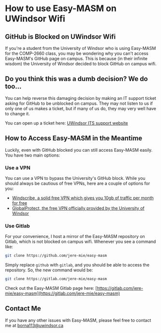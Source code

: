 # How to use Easy-MASM on UWindsor Wifi

## GitHub is Blocked on UWindsor Wifi

If you're a student from the University of Windsor who is using Easy-MASM for the COMP-2660 class, you may be wondering why you can't access Easy-MASM's GitHub page on campus. This is because (in their infinite wisdom) the University of Windsor decided to block GitHub on campus wifi.

## Do you think this was a dumb decision? We do too...

You can help reverse this damaging decision by making an IT support ticket asking for GitHub to be unblocked on campus. They may not listen to us if only one of us makes a ticket, but if many of us do, they may very well have to change it.

You can open up a ticket here: [UWindsor ITS support website](https://www.uwindsor.ca/itservices/support/ticket)

## How to Access Easy-MASM in the Meantime

Luckily, even with GitHub blocked you can still access Easy-MASM easily. You have two main options:

### Use a VPN

You can use a VPN to bypass the University's GitHub block. While you should always be cautious of free VPNs, here are a couple of options for you:

- [Windscribe, a solid free VPN which gives you 10gb of traffic per month for free](https://windscribe.com/)
- [GlobalProtect, the free VPN officially provided by the University of Windsor](https://help.cs.uwindsor.ca/view/VPN)

### Use Gitlab

For your convenience, I host a mirror of the Easy-MASM repository on Gitlab, which is not blocked on campus wifi. Whenever you see a command like:

```sh
git clone https://github.com/jere-mie/easy-masm
```

Simply replace `github` with `gitlab`, and you should be able to access the repository. So, the new command would be:

```sh
git clone https://gitlab.com/jere-mie/easy-masm
```

Check out the Easy-MASM Gitlab page here: [https://gitlab.com/jere-mie/easy-masm](https://gitlab.com/jere-mie/easy-masm)

## Contact Me

If you have any other issues with Easy-MASM, please feel free to contact me at [borna113@uwindsor.ca](mailto:borna113@uwindsor.ca)
